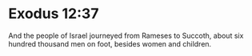 # Exodus 12:37

And the people of Israel journeyed from Rameses to Succoth, about six hundred thousand men on foot, besides women and children.
